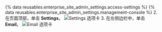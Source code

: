 {% data reusables.enterprise_site_admin_settings.access-settings %}
{% data reusables.enterprise_site_admin_settings.management-console %}
2. 在页面顶部，单击 **Settings**。 ![Settings 选项卡](/assets/images/enterprise/management-console/settings-tab.png)
3. 在左侧边栏中，单击 **Email**。 ![Email 选项卡](/assets/images/enterprise/management-console/email-sidebar.png)